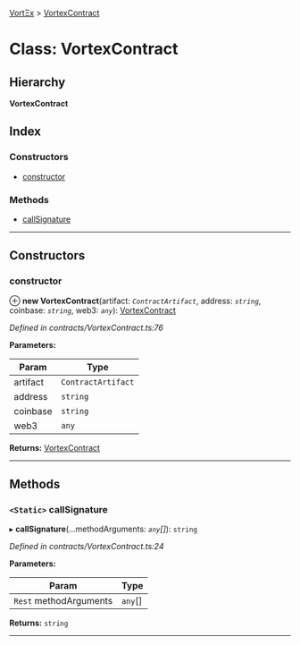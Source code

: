 [VortΞx](../README.md) > [VortexContract](../classes/vortexcontract.md)

# Class: VortexContract

## Hierarchy

**VortexContract**

## Index

### Constructors

* [constructor](vortexcontract.md#constructor)

### Methods

* [callSignature](vortexcontract.md#callsignature)

---

## Constructors

<a id="constructor"></a>

###  constructor

⊕ **new VortexContract**(artifact: *`ContractArtifact`*, address: *`string`*, coinbase: *`string`*, web3: *`any`*): [VortexContract](vortexcontract.md)

*Defined in contracts/VortexContract.ts:76*

**Parameters:**

| Param | Type |
| ------ | ------ |
| artifact | `ContractArtifact` | 
| address | `string` | 
| coinbase | `string` | 
| web3 | `any` | 

**Returns:** [VortexContract](vortexcontract.md)

___

## Methods

<a id="callsignature"></a>

### `<Static>` callSignature

▸ **callSignature**(...methodArguments: *`any`[]*): `string`

*Defined in contracts/VortexContract.ts:24*

**Parameters:**

| Param | Type |
| ------ | ------ |
| `Rest` methodArguments | `any`[] | 

**Returns:** `string`

___

